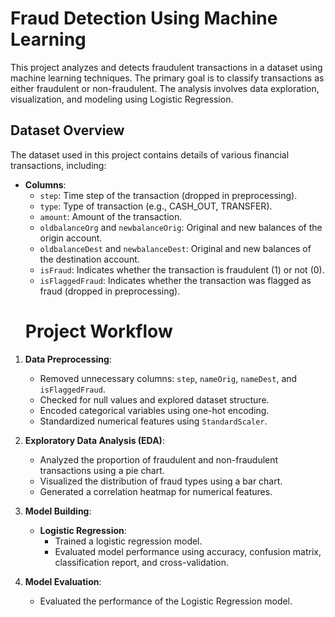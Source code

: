 # Fraud Detection Using Machine Learning
This project analyzes and detects fraudulent transactions in a dataset using machine learning techniques. The primary goal is to classify transactions as either fraudulent or non-fraudulent. The analysis involves data exploration, visualization, and modeling using Logistic Regression.

## Dataset Overview

The dataset used in this project contains details of various financial transactions, including:
- **Columns**:
  - `step`: Time step of the transaction (dropped in preprocessing).
  - `type`: Type of transaction (e.g., CASH_OUT, TRANSFER).
  - `amount`: Amount of the transaction.
  - `oldbalanceOrg` and `newbalanceOrig`: Original and new balances of the origin account.
  - `oldbalanceDest` and `newbalanceDest`: Original and new balances of the destination account.
  - `isFraud`: Indicates whether the transaction is fraudulent (1) or not (0).
  - `isFlaggedFraud`: Indicates whether the transaction was flagged as fraud (dropped in preprocessing).
  # Project Workflow

1. **Data Preprocessing**:
   - Removed unnecessary columns: `step`, `nameOrig`, `nameDest`, and `isFlaggedFraud`.
   - Checked for null values and explored dataset structure.
   - Encoded categorical variables using one-hot encoding.
   - Standardized numerical features using `StandardScaler`.

2. **Exploratory Data Analysis (EDA)**:
   - Analyzed the proportion of fraudulent and non-fraudulent transactions using a pie chart.
   - Visualized the distribution of fraud types using a bar chart.
   - Generated a correlation heatmap for numerical features.

3. **Model Building**:
   - **Logistic Regression**:
     - Trained a logistic regression model.
     - Evaluated model performance using accuracy, confusion matrix, classification report, and cross-validation.

4. **Model Evaluation**:
   - Evaluated the performance of the Logistic Regression model.
